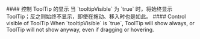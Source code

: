 <cn>
#### 控制 ToolTip 的显示
当 `tooltipVisible` 为 `true` 时，将始终显示ToolTip；反之则始终不显示，即使在拖动、移入时也是如此。
</cn>

<us>
#### Control visible of ToolTip
When `tooltipVisible` is `true`, ToolTip will show always, or ToolTip will not show anyway, even if dragging or hovering.
</us>
